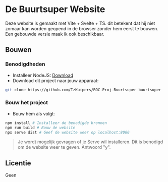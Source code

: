 # De Buurtsuper Website

Deze website is gemaakt met Vite + Svelte + TS. dit betekent dat hij niet zomaar kan worden geopend in de browser zonder hem eerst te bouwen. Een gebouwde versie maak ik ook beschikbaar.

## Bouwen

### Benodigdheden

- Installeer NodeJS: [Download](https://nodejs.org)
- Download dit project naar jouw apparaat:

```bash
git clone https://github.com/IzKuipers/ROC-Proj-Buurtsuper buurtsuper
```

### Bouw het project

- Bouw hem als volgt:

```bash
npm install # Installeer de benodigde bronnen
npm run build # Bouw de website
npx serve dist # Geef de website weer op localhost:8000
```

> Je wordt mogelijk gevragen of je Serve wil installeren. Dit is benodigd om de website weer te geven. Antwoord "y".

## Licentie

Geen

